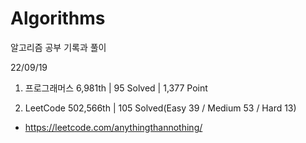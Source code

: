 # Algorithms

알고리즘 공부 기록과 풀이

22/09/19

1. 프로그래머스 6,981th | 95 Solved | 1,377 Point

2. LeetCode 502,566th | 105 Solved(Easy 39 / Medium 53 / Hard 13)

- https://leetcode.com/anythingthannothing/
